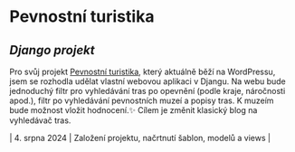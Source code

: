 # Pevnostní turistika
## _Django projekt_

Pro svůj projekt [Pevnostní turistika](http://pevnostnituristika.cz/), který aktuálně běží na WordPressu, jsem se rozhodla udělat vlastní webovou aplikaci v Djangu. Na webu bude jednoduchý filtr pro vyhledávání tras po opevnění (podle kraje, náročnosti apod.), filtr po vyhledávání pevnostních muzeí a popisy tras. K muzeím bude možnost vložit hodnocení.✨ Cílem je změnit klasický blog na vyhledávač tras.


| 4. srpna 2024 | Založení projektu, načrtnutí šablon, modelů a views |